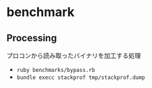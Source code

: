 # benchmark
## Processing
プロコンから読み取ったバイナリを加工する処理

* `ruby benchmarks/bypass.rb`
* `bundle execc stackprof tmp/stackprof.dump`
